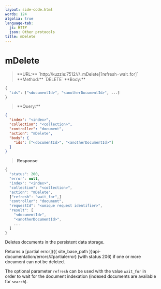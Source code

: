 ```yaml
---
layout: side-code.html
words: 124
algolia: true
language-tab:
  js: HTTP
  json: Other protocols
title: mDelete
---
```


# mDelete


<blockquote class="js">
<p>
**URL:** `http://kuzzle:7512/<index>/<collection>/_mDelete[?refresh=wait_for]`  
**Method:** `DELETE`  
**Body:**
</p>
</blockquote>


```js
{
  "ids": ["<documentId>", "<anotherDocumentId>", ...]
}
```


<blockquote class="json">
<p>
**Query:**
</p>
</blockquote>


```json
{
  "index": "<index>",
  "collection": "<collection>",
  "controller": "document",
  "action": "mDelete",
  "body": {
    "ids": ["<documentId>", "<anotherDocumentId>"]
  }
}
```

>**Response**

```javascript
{
  "status": 200,
  "error": null,
  "index": "<index>",
  "collection": "<collection>",
  "action": "mDelete",
  ["refresh": "wait_for",]
  "controller": "document",
  "requestId": "<unique request identifier>",
  "result": [
    "<documentId>",
    "<anotherDocumentId>",
    ...
  ]
}
```

Deletes documents in the persistent data storage.

Returns a [partial error]({{ site_base_path }}api-documentation/errors/#partialerror) (with status 206) if one or more document can not be deleted.

The optional parameter `refresh` can be used
with the value `wait_for` in order to wait for the document indexation (indexed documents are available for `search`).
